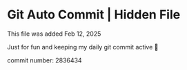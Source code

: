# Git Auto Commit | Hidden File

This file was added Feb 12, 2025

Just for fun and keeping my daily git commit active 🤪

commit number: 2836434
